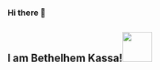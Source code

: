 ### Hi there 👋
<h2> I am Bethelhem Kassa!<img src = "https://media.giphy.com/media/3ogwFGEHrVxusDbDjO/giphy.gif", width="60"/ </h2>
<!--
**nebarse/nebarse** is a ✨ _special_ ✨ repository because its `README.md` (this file) appears on your GitHub profile.

Here are some ideas to get you started:

- 🔭 I’m currently working on ...
- 🌱 I’m currently learning ...
- 👯 I’m looking to collaborate on ...
- 🤔 I’m looking for help with ...
- 💬 Ask me about ...
- 📫 How to reach me: ...
- 😄 Pronouns: ...
- ⚡ Fun fact: ...
-->
